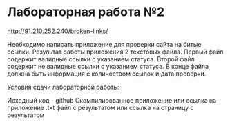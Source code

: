 # Лабораторная работа №2

http://91.210.252.240/broken-links/

Необходимо написать приложение для проверки сайта на битые ссылки.
Результат работы приложения 2 текстовых файла.
Первый файл содержит валидные ссылки с указанием статуса.
Второй файл содержит не валидные ссылки с указанием статуса.
В конце файла должна быть информация с количеством ссылок и дата проверки.

Условия сдачи лабораторной работы:

Исходный код - github
Скомпилированное приложение или ссылка на приложение
.txt файл с результатом или ссылка на страницу с результатом